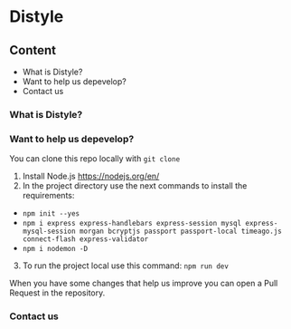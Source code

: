 # Distyle
## Content
- What is Distyle?
- Want to help us depevelop?
- Contact us

### What is Distyle?

### Want to help us depevelop?
You can clone this repo locally with ``git clone``
1. Install Node.js https://nodejs.org/en/
2. In the project directory use the next commands to install the requirements:
- ``npm init --yes``
- ``npm i express express-handlebars express-session mysql express-mysql-session morgan bcryptjs passport passport-local timeago.js connect-flash express-validator``
- ``npm i nodemon -D``
3. To run the project local use this command: ``npm run dev``

When you have some changes that help us improve you can open a Pull Request in the repository.

### Contact us
